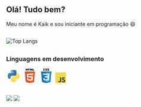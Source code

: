 <div>
<h2>Olá! Tudo bem?</h2>

Meu nome é Kaik e sou iniciante em programação 😄
</div>

##

![Top Langs](https://github-readme-stats.vercel.app/api/top-langs/?username=KaikNunes&layout=compact&theme=dark)

##

<div>
<h3 align="left">Linguagens em desenvolvimento</h3>

<p align="left"> <img src="https://raw.githubusercontent.com/devicons/devicon/master/icons/python/python-original.svg" alt="python" width="40" height="40"/> </a>
<img src="https://raw.githubusercontent.com/devicons/devicon/master/icons/html5/html5-original-wordmark.svg" alt="html5" width="40" height="40"/> </a>
<img src="https://raw.githubusercontent.com/devicons/devicon/master/icons/css3/css3-original-wordmark.svg" alt="css3" width="40" height="40"/> </a>
<img src="https://raw.githubusercontent.com/devicons/devicon/master/icons/javascript/javascript-original.svg" alt="javascript" width="30" height="30"/> </a>
</div>

##

<div> 
  <a href = "kaikleonardo30@gmail.com"><img src="https://img.shields.io/badge/Gmail-D14836?style=for-the-badge&logo=gmail&logoColor=white" target="_blank"></a>
  <a href="https://www.linkedin.com/in/kaik-nunes-oliveira-092298216/" target="_blank"><img src="https://img.shields.io/badge/-LinkedIn-%230077B5?style=for-the-           badge&logo=linkedin&logoColor=white" target="_blank"></a> 
</div>
